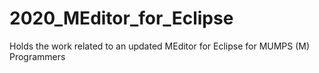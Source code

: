 # 2020_MEditor_for_Eclipse
Holds the work related to an updated MEditor for Eclipse for MUMPS (M) Programmers
